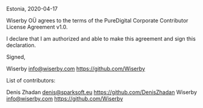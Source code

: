 Estonia, 2020-04-17

Wiserby OÜ agrees to the terms of the PureDigital Corporate Contributor License
Agreement v1.0.

I declare that I am authorized and able to make this agreement and sign this
declaration.

Signed,

Wiserby info@wiserby.com https://github.com/Wiserby

List of contributors:

Denis Zhadan denis@sparksoft.eu https://github.com/DenisZhadan
Wiserby info@wiserby.com https://github.com/Wiserby
